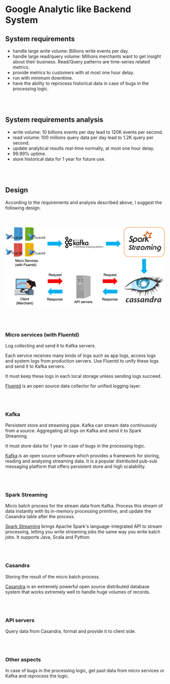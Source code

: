 # Google Analytic like Backend System
## System requirements
- handle large write volume: Billions write events per day.
- handle large read/query volume: Millions merchants want to get insight about their business. Read/Query patterns are time-series related metrics.
- provide metrics to customers with at most one hour delay.
- run with minimum downtime.
- have the ability to reprocess historical data in case of bugs in the processing logic.

<br></br>
## System requirements analysis
- write volume: 10 billions events per day lead to 120K events per second.
- read volume: 100 millions query data per day lead to 1.2K query per second.
- update analytical results real-time normally, at most one hour delay.
- 99.99% uptime.
- store historical data for 1 year for future use.

<br></br>
## Design
According to the requirements and analysis described above, I suggest the following design.
<br></br>
<br></br>
![diagram](./task2-pic.png)
<br></br>
<br></br>


### Micro services (with Fluentd)
Log collecting and send it to Kafka servers.

Each service receives many kinds of logs such as app logs, access logs and system logs from production servers.
Use Fluentd to unify these logs and send it to Kafka servers.

It must keep these logs in each local storage unless sending logs succeed.

[Fluentd](https://www.fluentd.org/) is an open source data collector for unified logging layer.

<br></br>
### Kafka
Persistent store and streaming pipe. Kafka can stream data continuously from a source. Aggregating all logs on Kafka and send it to Spark Streaming.

It must store data for 1 year in case of bugs in the processing logic.

[Kafka](https://kafka.apache.org/) is an open source software which provides a framework for storing, reading and analysing streaming data. It is a popular distributed pub-sub messaging platform that offers persistent store and high scalability. 

<br></br>
### Spark Streaming
Micro batch process for the stream data from Kafka. Process this stream of data instantly with its in-memory processing primitive, and update the Casandra table after the process.

[Spark Streaming](https://spark.apache.org/streaming/) brings Apache Spark's language-integrated API to stream processing, letting you write streaming jobs the same way you write batch jobs. It supports Java, Scala and Python.

<br></br>
### Casandra
Storing the result of the micro batch process.

[Casandra](http://cassandra.apache.org/) is an extremely powerful open source distributed database system that works extremely well to handle huge volumes of records. 

<br></br>
### API servers
Query data from Casandra, format and provide it to client side.

<br></br>
### Other aspects
In case of bugs in the processing logic, get past data from micro services or Kafka and reprocess the logic.
